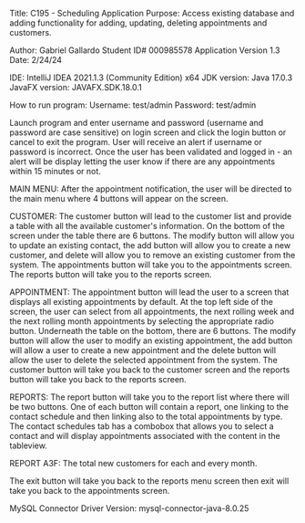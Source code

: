 Title: C195 - Scheduling Application
Purpose: Access existing database and adding functionality for adding, updating, deleting appointments and customers.

Author: Gabriel Gallardo
Student ID# 000985578
Application Version 1.3
Date: 2/24/24

IDE: IntelliJ IDEA 2021.1.3 (Community Edition) x64
JDK version: Java 17.0.3
JavaFX version: JAVAFX.SDK.18.0.1

How to run program:
Username: test/admin
Password: test/admin

Launch program and enter username and password (username and password are case sensitive) on login screen and click the login button or cancel to exit the program.
User will receive an alert if username or password is incorrect. Once the user has been validated and logged in - an alert will be display letting the user know if there
are any appointments within 15 minutes or not.

MAIN MENU:
After the appointment notification, the user will be directed to the main menu where 4 buttons will appear on the screen.

CUSTOMER:
The customer button will lead to the customer list and provide a table with all the available customer's information. On the bottom of the screen under the table there are 6 buttons.
The modify button will allow you to update an existing contact, the add button will allow you to create a new customer, and delete will allow you to remove an existing customer from the system.
The appointments button will take you to the appointments screen. The reports button will take you to the reports screen.

APPOINTMENT:
The appointment button will lead the user to a screen that displays all existing appointments by default. At the top left side of the screen, the user can select from all appointments, the next rolling week and the
next rolling month appointments by selecting the appropriate radio button.  Underneath the table on the bottom, there are 6 buttons. The modify button will allow the user to modify an existing
appointment, the add button will allow a user to create a new appointment and the delete button will allow the user to delete the selected appointment from the system.
The customer button will take you back to the customer screen and the reports button will take you back to the reports screen.

REPORTS:
The report button will take you to the report list where there will be two buttons. One of each button will contain a report, one linking to the contact schedule and then linking also to the total appointments by type. 
The contact schedules tab has a combobox that allows you to select a contact and will display appointments associated with the content in the tableview.

REPORT A3F: The total new customers for each and every month.

The exit button will take you back to the reports menu screen then exit will take you back to the appointments screen.

MySQL Connector Driver Version: mysql-connector-java-8.0.25
